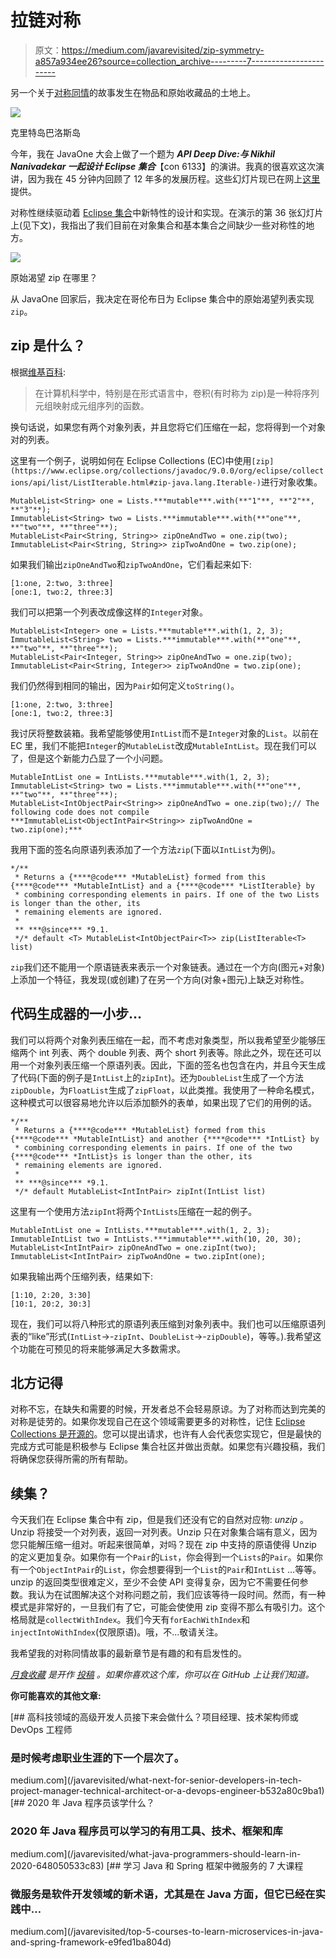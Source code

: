 # 拉链对称

> 原文：<https://medium.com/javarevisited/zip-symmetry-a857a934ee26?source=collection_archive---------7----------------------->

另一个关于[对称同情](/@donraab/symmetric-sympathy-2c59d4541d60)的故事发生在物品和原始收藏品的土地上。

![](img/fffdc9cdacab35e533ea869f9ced1b58.png)

克里特岛巴洛斯岛

今年，我在 JavaOne 大会上做了一个题为 ***API Deep Dive:与 Nikhil Nanivadekar 一起设计 Eclipse 集合***【con 6133】的演讲。我真的很喜欢这次演讲，因为我在 45 分钟内回顾了 12 年多的发展历程。这些幻灯片现已在网上[这里](https://static.rainfocus.com/oracle/oow17/sess/1494212572063001UbJA/PF/JavaOne2017_CON6133_12_1507248789169001TA3b.pptx)提供。

对称性继续驱动着 [Eclipse 集合](https://www.eclipse.org/collections/)中新特性的设计和实现。在演示的第 36 张幻灯片上(见下文)，我指出了我们目前在对象集合和基本集合之间缺少一些对称性的地方。

![](img/bd3eca675493bf4bc5d840953d2393fb.png)

原始渴望 zip 在哪里？

从 JavaOne 回家后，我决定在哥伦布日为 Eclipse 集合中的原始渴望列表实现`zip`。

## zip 是什么？

根据[维基百科](https://en.wikipedia.org/wiki/Convolution_(computer_science)):

> 在计算机科学中，特别是在形式语言中，卷积(有时称为 zip)是一种将序列元组映射成元组序列的函数。

换句话说，如果您有两个对象列表，并且您将它们压缩在一起，您将得到一个对象对的列表。

这里有一个例子，说明如何在 Eclipse Collections (EC)中使用`[zip](https://www.eclipse.org/collections/javadoc/9.0.0/org/eclipse/collections/api/list/ListIterable.html#zip-java.lang.Iterable-)`进行对象收集。

```
MutableList<String> one = Lists.***mutable***.with(**"1"**, **"2"**, **"3"**);
ImmutableList<String> two = Lists.***immutable***.with(**"one"**, **"two"**, **"three"**);
MutableList<Pair<String, String>> zipOneAndTwo = one.zip(two);
ImmutableList<Pair<String, String>> zipTwoAndOne = two.zip(one);
```

如果我们输出`zipOneAndTwo`和`zipTwoAndOne`，它们看起来如下:

```
[1:one, 2:two, 3:three]
[one:1, two:2, three:3]
```

我们可以把第一个列表改成像这样的`Integer`对象。

```
MutableList<Integer> one = Lists.***mutable***.with(1, 2, 3);
ImmutableList<String> two = Lists.***immutable***.with(**"one"**, **"two"**, **"three"**);
MutableList<Pair<Integer, String>> zipOneAndTwo = one.zip(two);
ImmutableList<Pair<String, Integer>> zipTwoAndOne = two.zip(one);
```

我们仍然得到相同的输出，因为`Pair`如何定义`toString()`。

```
[1:one, 2:two, 3:three]
[one:1, two:2, three:3]
```

我讨厌将整数装箱。我希望能够使用`IntList`而不是`Integer`对象的`List`。以前在 EC 里，我们不能把`Integer`的`MutableList`改成`MutableIntList`。现在我们可以了，但是这个新能力凸显了一个小问题。

```
MutableIntList one = IntLists.***mutable***.with(1, 2, 3);
ImmutableList<String> two = Lists.***immutable***.with(**"one"**, **"two"**, **"three"**);
MutableList<IntObjectPair<String>> zipOneAndTwo = one.zip(two);// The following code does not compile
***ImmutableList<ObjectIntPair<String>> zipTwoAndOne = two.zip(one);***
```

我用下面的签名向原语列表添加了一个方法`zip`(下面以`IntList`为例)。

```
*/**
 * Returns a {****@code*** *MutableList} formed from this {****@code*** *MutableIntList} and a {****@code*** *ListIterable} by
 * combining corresponding elements in pairs. If one of the two Lists is longer than the other, its
 * remaining elements are ignored.
 *
 ** ***@since*** *9.1.
 */* default <T> MutableList<IntObjectPair<T>> zip(ListIterable<T> list)
```

`zip`我们还不能用一个原语链表来表示一个对象链表。通过在一个方向(图元+对象)上添加一个特征，我发现(或创建)了在另一个方向(对象+图元)上缺乏对称性。

## 代码生成器的一小步…

我们可以将两个对象列表压缩在一起，而不考虑对象类型，所以我希望至少能够压缩两个 int 列表、两个 double 列表、两个 short 列表等。除此之外，现在还可以用一个对象列表压缩一个原语列表。因此，下面的签名也包含在内，并且今天生成了代码(下面的例子是`IntList`上的`zipInt`)。还为`DoubleList`生成了一个方法`zipDouble`，为`FloatList`生成了`zipFloat`，以此类推。我使用了一种命名模式，这种模式可以很容易地允许以后添加额外的表单，如果出现了它们的用例的话。

```
*/**
 * Returns a {****@code*** *MutableList} formed from this {****@code*** *MutableIntList} and another {****@code*** *IntList} by
 * combining corresponding elements in pairs. If one of the two {****@code*** *IntList}s is longer than the other, its
 * remaining elements are ignored.
 *
 ** ***@since*** *9.1.
 */* default MutableList<IntIntPair> zipInt(IntList list)
```

这里有一个使用方法`zipInt`将两个`IntLists`压缩在一起的例子。

```
MutableIntList one = IntLists.***mutable***.with(1, 2, 3);
ImmutableIntList two = IntLists.***immutable***.with(10, 20, 30);
MutableList<IntIntPair> zipOneAndTwo = one.zipInt(two);
ImmutableList<IntIntPair> zipTwoAndOne = two.zipInt(one);
```

如果我输出两个压缩列表，结果如下:

```
[1:10, 2:20, 3:30]
[10:1, 20:2, 30:3]
```

现在，我们可以将八种形式的原语列表压缩到对象列表中。我们也可以压缩原语列表的“like”形式(`IntList`->-`zipInt`、`DoubleList`->-`zipDouble`)，等等。).我希望这个功能在可预见的将来能够满足大多数需求。

## 北方记得

对称不忘，在缺失和需要的时候，开发者总不会轻易原谅。为了对称而达到完美的对称是徒劳的。如果你发现自己在这个领域需要更多的对称性，记住 [Eclipse Collections 是开源的](https://github.com/eclipse/eclipse-collections/blob/master/CONTRIBUTING.md)。您可以提出请求，也许有人会代表您实现它，但是最快的完成方式可能是积极参与 Eclipse 集合社区并做出贡献。如果您有兴趣投稿，我们将确保您获得所需的所有帮助。

## 续集？

今天我们在 Eclipse 集合中有 zip，但是我们还没有它的自然对应物: *unzip* 。Unzip 将接受一个对列表，返回一对列表。Unzip 只在对象集合端有意义，因为您只能解压缩一组对。听起来很简单，对吗？现在 zip 中支持的原语使得 Unzip 的定义更加复杂。如果你有一个`Pair`的`List`，你会得到一个`Lists`的`Pair`。如果你有一个`ObjectIntPair`的`List`，你会想要得到一个`List`的`Pair`和`IntList` …等等。unzip 的返回类型很难定义，至少不会使 API 变得复杂，因为它不需要任何参数。我认为在试图解决这个对称问题之前，我们应该等待一段时间。然而，有一种模式是非常好的，一旦我们有了它，可能会使使用 zip 变得不那么有吸引力。这个格局就是`collectWithIndex`。我们今天有`forEachWithIndex`和`injectIntoWithIndex`(仅限原语)。哦，不...敬请关注。

我希望我的对称同情故事的最新章节是有趣的和有启发性的。

[*月食收藏*](https://github.com/eclipse/eclipse-collections) *是开作* [*投稿*](https://github.com/eclipse/eclipse-collections/blob/master/CONTRIBUTING.md) *。如果你喜欢这个库，你可以在 GitHub 上让我们知道。*

**你可能喜欢的其他文章:**

[](/javarevisited/what-next-for-senior-developers-in-tech-project-manager-technical-architect-or-a-devops-engineer-b532a80c9ba1) [## 高科技领域的高级开发人员接下来会做什么？项目经理、技术架构师或 DevOps 工程师

### 是时候考虑职业生涯的下一个层次了。

medium.com](/javarevisited/what-next-for-senior-developers-in-tech-project-manager-technical-architect-or-a-devops-engineer-b532a80c9ba1) [](/javarevisited/what-java-programmers-should-learn-in-2020-648050533c83) [## 2020 年 Java 程序员该学什么？

### 2020 年 Java 程序员可以学习的有用工具、技术、框架和库

medium.com](/javarevisited/what-java-programmers-should-learn-in-2020-648050533c83) [](/javarevisited/top-5-courses-to-learn-microservices-in-java-and-spring-framework-e9fed1ba804d) [## 学习 Java 和 Spring 框架中微服务的 7 大课程

### 微服务是软件开发领域的新术语，尤其是在 Java 方面，但它已经在实践中…

medium.com](/javarevisited/top-5-courses-to-learn-microservices-in-java-and-spring-framework-e9fed1ba804d)